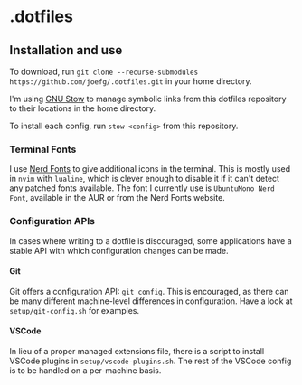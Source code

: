 # .dotfiles

## Installation and use

To download, run `git clone --recurse-submodules
https://github.com/joefg/.dotfiles.git` in your home directory.

I'm using [GNU Stow](https://www.gnu.org/software/stow/) to manage symbolic
links from this dotfiles repository to their locations in the home directory.

To install each config, run `stow <config>` from this repository.

### Terminal Fonts

I use [Nerd Fonts](https://www.nerdfonts.com/) to give additional icons in the
terminal. This is mostly used in `nvim` with `lualine`, which is clever enough
to disable it if it can't detect any patched fonts available. The font I
currently use is `UbuntuMono Nerd Font`, available in the AUR or from the Nerd
Fonts website.

### Configuration APIs

In cases where writing to a dotfile is discouraged, some applications have a
stable API with which configuration changes can be made.

#### Git

Git offers a configuration API: `git config`. This is encouraged, as there can
be many different machine-level differences in configuration. Have a look at
`setup/git-config.sh` for examples.

#### VSCode

In lieu of a proper managed extensions file, there is a script to install VSCode
plugins in `setup/vscode-plugins.sh`. The rest of the VSCode config is to be
handled on a per-machine basis.
